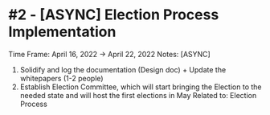 # #2 - [ASYNC] Election Process Implementation

Time Frame: April 16, 2022 → April 22, 2022
Notes: [ASYNC]
1. Solidify and log the documentation (Design doc) + Update the whitepapers (1-2 people)
2. Establish Election Committee, which will start bringing the Election to the needed state and will host the first elections in May
Related to: Election Process
